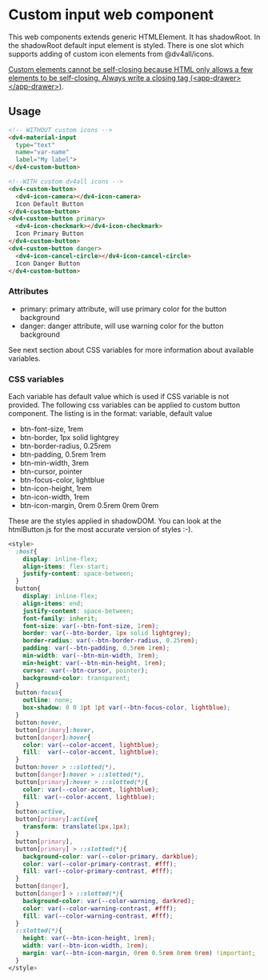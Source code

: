 # Custom input web component

This web components extends generic HTMLElement. It has shadowRoot. In the shadowRoot default input element is styled. There is one slot which supports adding of custom icon elements from @dv4all/icons.

[Custom elements cannot be self-closing because HTML only allows a few elements to be self-closing. Always write a closing tag (\<app-drawer>\</app-drawer>)](https://developers.google.com/web/fundamentals/web-components/customelements).

## Usage

```html
<!-- WITHOUT custom icons -->
<dv4-material-input
  type="text"
  name="var-name"
  label="My label">
</dv4-custom-button>

<!--WITH custom dv4all icons -->
<dv4-custom-button>
  <dv4-icon-camera></dv4-icon-camera>
  Icon Default Button
</dv4-custom-button>
<dv4-custom-button primary>
  <dv4-icon-checkmark></dv4-icon-checkmark>
  Icon Primary Button
</dv4-custom-button>
<dv4-custom-button danger>
  <dv4-icon-cancel-circle></dv4-icon-cancel-circle>
  Icon Danger Button
</dv4-custom-button>
```

### Attributes

- primary: primary attribute, will use primary color for the button background
- danger: danger attribute, will use warning color for the button background

See next section about CSS variables for more information about available variables.

### CSS variables

Each variable has default value which is used if CSS variable is not provided. The following css variables can be applied to custom button component. The listing is in the format: variable, default value

- btn-font-size, 1rem
- btn-border, 1px solid lightgrey
- btn-border-radius, 0.25rem
- btn-padding, 0.5rem 1rem
- btn-min-width, 3rem
- btn-cursor, pointer
- btn-focus-color, lightblue
- btn-icon-height, 1rem
- btn-icon-width, 1rem
- btn-icon-margin, 0rem 0.5rem 0rem 0rem

These are the styles applied in shadowDOM. You can look at the htmlButton.js for the most accurate version of styles :-).

```css
<style>
  :host{
    display: inline-flex;
    align-items: flex-start;
    justify-content: space-between;
  }
  button{
    display: inline-flex;
    align-items: end;
    justify-content: space-between;
    font-family: inherit;
    font-size: var(--btn-font-size, 1rem);
    border: var(--btn-border, 1px solid lightgrey);
    border-radius: var(--btn-border-radius, 0.25rem);
    padding: var(--btn-padding, 0.5rem 1rem);
    min-width: var(--btn-min-width, 3rem);
    min-height: var(--btn-min-height, 1rem);
    cursor: var(--btn-cursor, pointer);
    background-color: transparent;
  }
  button:focus{
    outline: none;
    box-shadow: 0 0 1pt 1pt var(--btn-focus-color, lightblue);
  }
  button:hover,
  button[primary]:hover,
  button[danger]:hover{
    color: var(--color-accent, lightblue);
    fill:  var(--color-accent, lightblue);
  }
  button:hover > ::slotted(*),
  button[danger]:hover > ::slotted(*),
  button[primary]:hover > ::slotted(*){
    color: var(--color-accent, lightblue);
    fill: var(--color-accent, lightblue);
  }
  button:active,
  button[primary]:active{
    transform: translate(1px,1px);
  }
  button[primary],
  button[primary] > ::slotted(*){
    background-color: var(--color-primary, darkblue);
    color: var(--color-primary-contrast, #fff);
    fill: var(--color-primary-contrast, #fff);
  }
  button[danger],
  button[danger] > ::slotted(*){
    background-color: var(--color-warning, darkred);
    color: var(--color-warning-contrast, #fff);
    fill: var(--color-warning-contrast, #fff);
  }
  ::slotted(*){
    height: var(--btn-icon-height, 1rem);
    width: var(--btn-icon-width, 1rem);
    margin: var(--btn-icon-margin, 0rem 0.5rem 0rem 0rem) !important;
  }
</style>
```
